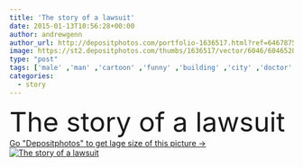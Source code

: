 ```yaml
---
title: 'The story of a lawsuit'
date: 2015-01-13T10:56:28+00:00
author: andrewgenn
author_url: http://depositphotos.com/portfolio-1636517.html?ref=64678756
image: https://st2.depositphotos.com/thumbs/1636517/vector/6046/60465205/api_thumb_450.jpg?forcejpeg=true
type: "post"
tags: ['male' ,'man' ,'cartoon' ,'funny' ,'building' ,'city' ,'doctor' ,'hospital' ,'law' ,'legal' ,'brick' ,'humor' ,'comics' ,'file' ,'teach' ,'humorous' ,'high rise' ,'teacher' ,'professor' ,'court' ,'physician' ,'accident' ,'judge' ,'lawyer' ,'claim' ,'civil' ,'attorney' ,'mistake' ,'gag' ,'courtroom' ,'litigation' ,'unconscious' ,'lawsuit' ,'claims' ,'concussion' ,'litigate' ,'knocked out' ,'eduation' ]
categories: 
  - story
---
```

<div aling="center">
            <font size="60"> The story of a lawsuit</font>   
</div>
<div>
    <a href='https://depositphotos.com/60465205/stock-illustration-the-story-of-a-lawsuit.html?ref=64678756' target=_blank > Go "Depositphotos" to get lage size of this picture ->
        <img href='https://depositphotos.com/60465205/stock-illustration-the-story-of-a-lawsuit.html?ref=64678756' src='https://st2.depositphotos.com/1636517/6046/v/950/depositphotos_60465205-stock-illustration-the-story-of-a-lawsuit.jpg?forcejpeg=true' alt='The story of a lawsuit' >
    </a>
</div>
